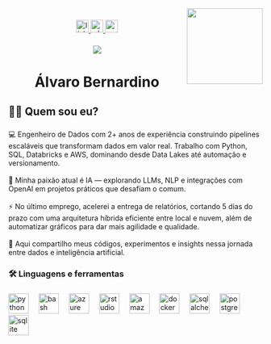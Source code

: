 <img align="right" height="150" src="https://media.licdn.com/dms/image/v2/D4E03AQHJqcWNkdLhBw/profile-displayphoto-shrink_800_800/profile-displayphoto-shrink_800_800/0/1732119396007?e=1758153600&v=beta&t=rDSHIGv7MqHYYYXcODUQ_doFDfVLu0jtL8OpTn_Rsxw"  />

###

<div align="center">
  <a href="https://www.linkedin.com/in/alvaro-bernardino/" target="_blank">
    <img src="https://img.shields.io/static/v1?message=LinkedIn&logo=linkedin&label=&color=0077B5&logoColor=white&labelColor=&style=for-the-badge" height="25" alt="linkedin logo"  />
  </a>
  <a href="+5519998398013" target="_blank">
    <img src="https://img.shields.io/static/v1?message=Whatsapp&logo=whatsapp&label=&color=25D366&logoColor=white&labelColor=&style=for-the-badge" height="25" alt="whatsapp logo"  />
  </a>
  <a href="alvarofbernardino@gmail.com" target="_blank">
    <img src="https://img.shields.io/static/v1?message=Gmail&logo=gmail&label=&color=D14836&logoColor=white&labelColor=&style=for-the-badge" height="25" alt="gmail logo"  />
  </a>
</div>

###

<div align="center">
  <img src="https://visitor-badge.laobi.icu/badge?page_id=AlvaroBernardino.AlvaroBernardino&"  />
</div>

###

<h1 align="center">Álvaro Bernardino</h1>

###

<h2 align="left">👩‍💻  Quem sou eu?</h2>

###

<p align="left">💻 Engenheiro de Dados com 2+ anos de experiência construindo pipelines escaláveis que transformam dados em valor real. Trabalho com Python, SQL, Databricks e AWS, dominando desde Data Lakes até automação e versionamento.<br><br>🤖 Minha paixão atual é IA — explorando LLMs, NLP e integrações com OpenAI em projetos práticos que desafiam o comum.<br><br>⚡ No último emprego, acelerei a entrega de relatórios, cortando 5 dias do prazo com uma arquitetura híbrida eficiente entre local e nuvem, além de automatizar gráficos para dar mais agilidade e qualidade.<br><br>📂 Aqui compartilho meus códigos, experimentos e insights nessa jornada entre dados e inteligência artificial.</p>

###

<h3 align="left">🛠 Linguagens e ferramentas</h3>

###

<div align="left">
  <img src="https://cdn.jsdelivr.net/gh/devicons/devicon/icons/python/python-original.svg" height="40" alt="python logo"  />
  <img width="12" />
  <img src="https://skillicons.dev/icons?i=bash" height="40" alt="bash logo"  />
  <img width="12" />
  <img src="https://skillicons.dev/icons?i=azure" height="40" alt="azure logo"  />
  <img width="12" />
  <img src="https://cdn.jsdelivr.net/gh/devicons/devicon/icons/rstudio/rstudio-original.svg" height="40" alt="rstudio logo"  />
  <img width="12" />
  <img src="https://skillicons.dev/icons?i=aws" height="40" alt="amazonwebservices logo"  />
  <img width="12" />
  <img src="https://cdn.jsdelivr.net/gh/devicons/devicon/icons/docker/docker-plain-wordmark.svg" height="40" alt="docker logo"  />
  <img width="12" />
  <img src="https://cdn.jsdelivr.net/gh/devicons/devicon/icons/sqlalchemy/sqlalchemy-original.svg" height="40" alt="sqlalchemy logo"  />
  <img width="12" />
  <img src="https://cdn.jsdelivr.net/gh/devicons/devicon/icons/postgresql/postgresql-original.svg" height="40" alt="postgresql logo"  />
  <img width="12" />
  <img src="https://cdn.jsdelivr.net/gh/devicons/devicon/icons/sqlite/sqlite-original.svg" height="40" alt="sqlite logo"  />
</div>

###
